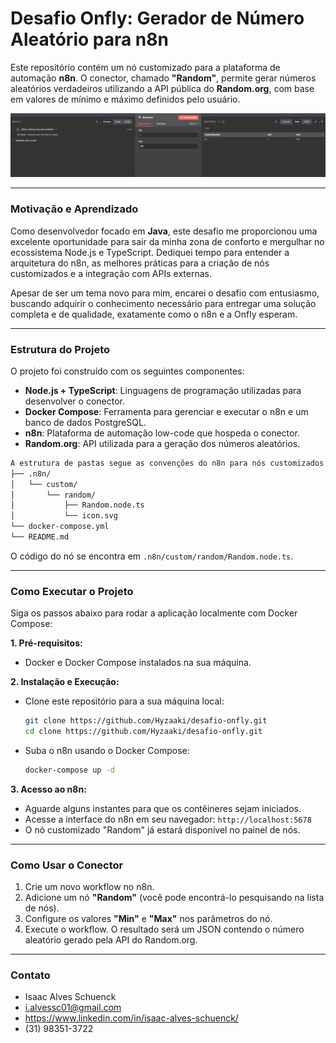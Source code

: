 # Desafio Onfly: Gerador de Número Aleatório para n8n

Este repositório contém um nó customizado para a plataforma de automação **n8n**. O conector, chamado **"Random"**, permite gerar números aleatórios verdadeiros utilizando a API pública do **Random.org**, com base em valores de mínimo e máximo definidos pelo usuário.

<img src="./docs/n8n_screenshot.png" alt="Screenshot do nó Random no n8n" width="800"/>

---

### **Motivação e Aprendizado**

Como desenvolvedor focado em **Java**, este desafio me proporcionou uma excelente oportunidade para sair da minha zona de conforto e mergulhar no ecossistema Node.js e TypeScript. Dediquei tempo para entender a arquitetura do n8n, as melhores práticas para a criação de nós customizados e a integração com APIs externas.

Apesar de ser um tema novo para mim, encarei o desafio com entusiasmo, buscando adquirir o conhecimento necessário para entregar uma solução completa e de qualidade, exatamente como o n8n e a Onfly esperam.

---

### **Estrutura do Projeto**

O projeto foi construído com os seguintes componentes:

* **Node.js + TypeScript**: Linguagens de programação utilizadas para desenvolver o conector.
* **Docker Compose**: Ferramenta para gerenciar e executar o n8n e um banco de dados PostgreSQL.
* **n8n**: Plataforma de automação low-code que hospeda o conector.
* **Random.org**: API utilizada para a geração dos números aleatórios.

```bash
A estrutura de pastas segue as convenções do n8n para nós customizados:
├── .n8n/
│   └── custom/
│       └── random/
│           ├── Random.node.ts
│           └── icon.svg
└── docker-compose.yml
└── README.md
```

O código do nó se encontra em `.n8n/custom/random/Random.node.ts`.

---

### **Como Executar o Projeto**

Siga os passos abaixo para rodar a aplicação localmente com Docker Compose:

**1. Pré-requisitos:**

* Docker e Docker Compose instalados na sua máquina.

**2. Instalação e Execução:**

* Clone este repositório para a sua máquina local:
    ```bash
    git clone https://github.com/Hyzaaki/desafio-onfly.git
    cd clone https://github.com/Hyzaaki/desafio-onfly.git
    ```
* Suba o n8n usando o Docker Compose:
    ```bash
    docker-compose up -d
    ```

**3. Acesso ao n8n:**

* Aguarde alguns instantes para que os contêineres sejam iniciados.
* Acesse a interface do n8n em seu navegador: `http://localhost:5678`
* O nó customizado "Random" já estará disponível no painel de nós.

---

### **Como Usar o Conector**

1.  Crie um novo workflow no n8n.
2.  Adicione um nó **"Random"** (você pode encontrá-lo pesquisando na lista de nós).
3.  Configure os valores **"Min"** e **"Max"** nos parâmetros do nó.
4.  Execute o workflow. O resultado será um JSON contendo o número aleatório gerado pela API do Random.org.

---

### **Contato**

* Isaac Alves Schuenck
* i.alvessc01@gmail.com
* https://www.linkedin.com/in/isaac-alves-schuenck/
* (31) 98351-3722
